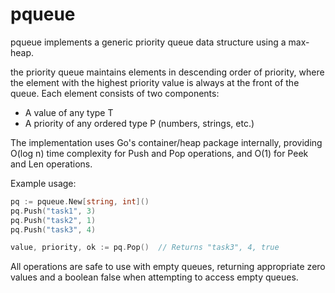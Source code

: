 # pqueue

pqueue implements a generic priority queue data structure using a max-heap.

the priority queue maintains elements in descending order of priority, where the
element with the highest priority value is always at the front of the queue.
Each element consists of two components:
- A value of any type T
- A priority of any ordered type P (numbers, strings, etc.)

The implementation uses Go's container/heap package internally, providing O(log n)
time complexity for Push and Pop operations, and O(1) for Peek and Len operations.

Example usage:

```go
pq := pqueue.New[string, int]()
pq.Push("task1", 3)
pq.Push("task2", 1)
pq.Push("task3", 4)

value, priority, ok := pq.Pop()  // Returns "task3", 4, true
```
  

All operations are safe to use with empty queues, returning appropriate zero
values and a boolean false when attempting to access empty queues.

